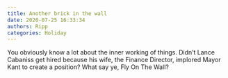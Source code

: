 ```yaml
---
title: Another brick in the wall
date: 2020-07-25 16:33:34
authors: Ripp
categories: Holiday
---
```


 You obviously know a lot about the inner working of things. Didn’t Lance Cabaniss get hired because his wife, the Finance Director, implored Mayor Kant to create a position?  What say ye, Fly On The Wall?